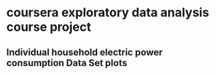 # coursera exploratory data analysis course project

## Individual household electric power consumption Data Set plots
